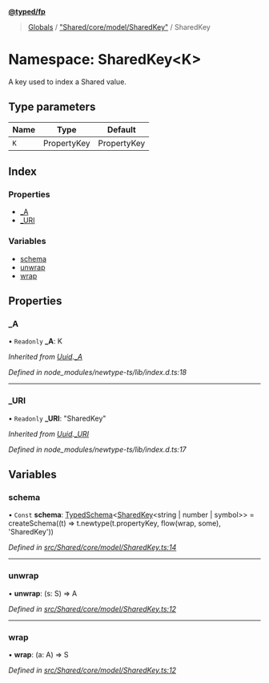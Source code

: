 **[@typed/fp](../README.md)**

> [Globals](../globals.md) / ["Shared/core/model/SharedKey"](_shared_core_model_sharedkey_.md) / SharedKey

# Namespace: SharedKey\<K>

A key used to index a Shared value.

## Type parameters

Name | Type | Default |
------ | ------ | ------ |
`K` | PropertyKey | PropertyKey |

## Index

### Properties

* [\_A](_shared_core_model_sharedkey_.sharedkey.md#_a)
* [\_URI](_shared_core_model_sharedkey_.sharedkey.md#_uri)

### Variables

* [schema](_shared_core_model_sharedkey_.sharedkey.md#schema)
* [unwrap](_shared_core_model_sharedkey_.sharedkey.md#unwrap)
* [wrap](_shared_core_model_sharedkey_.sharedkey.md#wrap)

## Properties

### \_A

• `Readonly` **\_A**: K

*Inherited from [Uuid](_uuid_common_.uuid.md).[_A](_uuid_common_.uuid.md#_a)*

*Defined in node_modules/newtype-ts/lib/index.d.ts:18*

___

### \_URI

• `Readonly` **\_URI**: \"SharedKey\"

*Inherited from [Uuid](_uuid_common_.uuid.md).[_URI](_uuid_common_.uuid.md#_uri)*

*Defined in node_modules/newtype-ts/lib/index.d.ts:17*

## Variables

### schema

• `Const` **schema**: [TypedSchema](../interfaces/_io_typedschema_.typedschema.md)\<[SharedKey](_shared_core_model_sharedkey_.sharedkey.md)\<string \| number \| symbol>> = createSchema((t) => t.newtype(t.propertyKey, flow(wrap, some), 'SharedKey'))

*Defined in [src/Shared/core/model/SharedKey.ts:14](https://github.com/TylorS/typed-fp/blob/41076ce/src/Shared/core/model/SharedKey.ts#L14)*

___

### unwrap

•  **unwrap**: (s: S) => A

*Defined in [src/Shared/core/model/SharedKey.ts:12](https://github.com/TylorS/typed-fp/blob/41076ce/src/Shared/core/model/SharedKey.ts#L12)*

___

### wrap

•  **wrap**: (a: A) => S

*Defined in [src/Shared/core/model/SharedKey.ts:12](https://github.com/TylorS/typed-fp/blob/41076ce/src/Shared/core/model/SharedKey.ts#L12)*
